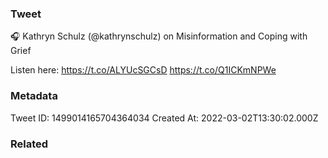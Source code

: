 ### Tweet
🎧 Kathryn Schulz (@kathrynschulz) on Misinformation and Coping with Grief

Listen here: https://t.co/ALYUcSGCsD https://t.co/Q1ICKmNPWe

### Metadata
Tweet ID: 1499014165704364034
Created At: 2022-03-02T13:30:02.000Z

### Related

